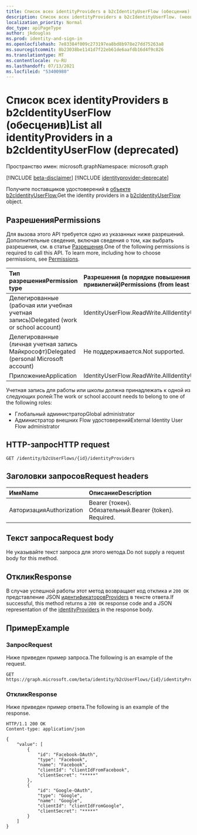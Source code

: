 ```yaml
---
title: Список всех identityProviders в b2cIdentityUserFlow (обесценив)
description: Список всех identityProviders в b2cIdentityUserFlow. (неоконт.
localization_priority: Normal
doc_type: apiPageType
author: jkdouglas
ms.prod: identity-and-sign-in
ms.openlocfilehash: 7e83384f009c273197ea8bd8b978e27dd75263a8
ms.sourcegitcommit: 8b23038be1141d7f22eb61de6aafdb16d4f9c826
ms.translationtype: MT
ms.contentlocale: ru-RU
ms.lasthandoff: 07/13/2021
ms.locfileid: "53400980"
---
```

# <a name="list-all-identityproviders-in-a-b2cidentityuserflow-deprecated"></a><span data-ttu-id="f3476-104">Список всех identityProviders в b2cIdentityUserFlow (обесценив)</span><span class="sxs-lookup"><span data-stu-id="f3476-104">List all identityProviders in a b2cIdentityUserFlow (deprecated)</span></span>

<span data-ttu-id="f3476-105">Пространство имен: microsoft.graph</span><span class="sxs-lookup"><span data-stu-id="f3476-105">Namespace: microsoft.graph</span></span>

[!INCLUDE [beta-disclaimer](../../includes/beta-disclaimer.md)]
[!INCLUDE [identityprovider-deprecate](../../includes/identityprovider-deprecate.md)]

<span data-ttu-id="f3476-106">Получите поставщиков удостоверений в [объекте b2cIdentityUserFlow.](../resources/b2cidentityuserflow.md)</span><span class="sxs-lookup"><span data-stu-id="f3476-106">Get the identity providers in a [b2cIdentityUserFlow](../resources/b2cidentityuserflow.md) object.</span></span>

## <a name="permissions"></a><span data-ttu-id="f3476-107">Разрешения</span><span class="sxs-lookup"><span data-stu-id="f3476-107">Permissions</span></span>

<span data-ttu-id="f3476-p102">Для вызова этого API требуется одно из указанных ниже разрешений. Дополнительные сведения, включая сведения о том, как выбрать разрешения, см. в статье [Разрешения](/graph/permissions-reference).</span><span class="sxs-lookup"><span data-stu-id="f3476-p102">One of the following permissions is required to call this API. To learn more, including how to choose permissions, see [Permissions](/graph/permissions-reference).</span></span>

|<span data-ttu-id="f3476-110">Тип разрешения</span><span class="sxs-lookup"><span data-stu-id="f3476-110">Permission type</span></span>      | <span data-ttu-id="f3476-111">Разрешения (в порядке повышения привилегий)</span><span class="sxs-lookup"><span data-stu-id="f3476-111">Permissions (from least to most privileged)</span></span>              |
|:--------------------|:---------------------------------------------------------|
|<span data-ttu-id="f3476-112">Делегированные (рабочая или учебная учетная запись)</span><span class="sxs-lookup"><span data-stu-id="f3476-112">Delegated (work or school account)</span></span>|<span data-ttu-id="f3476-113">IdentityUserFlow.ReadWrite.All</span><span class="sxs-lookup"><span data-stu-id="f3476-113">IdentityUserFlow.ReadWrite.All</span></span>|
|<span data-ttu-id="f3476-114">Делегированные (личная учетная запись Майкрософт)</span><span class="sxs-lookup"><span data-stu-id="f3476-114">Delegated (personal Microsoft account)</span></span>| <span data-ttu-id="f3476-115">Не поддерживается.</span><span class="sxs-lookup"><span data-stu-id="f3476-115">Not supported.</span></span>|
|<span data-ttu-id="f3476-116">Приложение</span><span class="sxs-lookup"><span data-stu-id="f3476-116">Application</span></span>| <span data-ttu-id="f3476-117">IdentityUserFlow.ReadWrite.All</span><span class="sxs-lookup"><span data-stu-id="f3476-117">IdentityUserFlow.ReadWrite.All</span></span>|

<span data-ttu-id="f3476-118">Учетная запись для работы или школы должна принадлежать к одной из следующих ролей:</span><span class="sxs-lookup"><span data-stu-id="f3476-118">The work or school account needs to belong to one of the following roles:</span></span>

* <span data-ttu-id="f3476-119">Глобальный администратор</span><span class="sxs-lookup"><span data-stu-id="f3476-119">Global administrator</span></span>
* <span data-ttu-id="f3476-120">Администратор внешних Flow удостоверений</span><span class="sxs-lookup"><span data-stu-id="f3476-120">External Identity User Flow administrator</span></span>

## <a name="http-request"></a><span data-ttu-id="f3476-121">HTTP-запрос</span><span class="sxs-lookup"><span data-stu-id="f3476-121">HTTP request</span></span>

<!-- { "blockType": "ignored" } -->

```http
GET /identity/b2cUserFlows/{id}/identityProviders
```

## <a name="request-headers"></a><span data-ttu-id="f3476-122">Заголовки запросов</span><span class="sxs-lookup"><span data-stu-id="f3476-122">Request headers</span></span>

|<span data-ttu-id="f3476-123">Имя</span><span class="sxs-lookup"><span data-stu-id="f3476-123">Name</span></span>|<span data-ttu-id="f3476-124">Описание</span><span class="sxs-lookup"><span data-stu-id="f3476-124">Description</span></span>|
|:---------------|:----------|
|<span data-ttu-id="f3476-125">Авторизация</span><span class="sxs-lookup"><span data-stu-id="f3476-125">Authorization</span></span>|<span data-ttu-id="f3476-p103">Bearer {токен}. Обязательный.</span><span class="sxs-lookup"><span data-stu-id="f3476-p103">Bearer {token}. Required.</span></span>|

## <a name="request-body"></a><span data-ttu-id="f3476-128">Текст запроса</span><span class="sxs-lookup"><span data-stu-id="f3476-128">Request body</span></span>

<span data-ttu-id="f3476-129">Не указывайте текст запроса для этого метода.</span><span class="sxs-lookup"><span data-stu-id="f3476-129">Do not supply a request body for this method.</span></span>

## <a name="response"></a><span data-ttu-id="f3476-130">Отклик</span><span class="sxs-lookup"><span data-stu-id="f3476-130">Response</span></span>

<span data-ttu-id="f3476-131">В случае успешной работы этот метод возвращает код отклика и `200 OK` представление JSON [идентификаторовProviders](../resources/identityprovider.md) в тексте ответа.</span><span class="sxs-lookup"><span data-stu-id="f3476-131">If successful, this method returns a `200 OK` response code and a JSON representation of the [identityProviders](../resources/identityprovider.md) in the response body.</span></span>

## <a name="example"></a><span data-ttu-id="f3476-132">Пример</span><span class="sxs-lookup"><span data-stu-id="f3476-132">Example</span></span>

### <a name="request"></a><span data-ttu-id="f3476-133">Запрос</span><span class="sxs-lookup"><span data-stu-id="f3476-133">Request</span></span>

<span data-ttu-id="f3476-134">Ниже приведен пример запроса.</span><span class="sxs-lookup"><span data-stu-id="f3476-134">The following is an example of the request.</span></span>

<!-- {
  "blockType": "request",
  "name": "get_b2cUserFlow_list_identityProviders"
}
-->

``` http
GET https://graph.microsoft.com/beta/identity/b2cUserFlows/{id}/identityProviders
```

### <a name="response"></a><span data-ttu-id="f3476-135">Отклик</span><span class="sxs-lookup"><span data-stu-id="f3476-135">Response</span></span>

<span data-ttu-id="f3476-136">Ниже приведен пример ответа.</span><span class="sxs-lookup"><span data-stu-id="f3476-136">The following is an example of the response.</span></span>

<!-- {
  "blockType": "response",
  "truncated": true,
  "@odata.type": "microsoft.graph.identityProvider"
} -->

```http
HTTP/1.1 200 OK
Content-type: application/json

{
    "value": [
        {
            "id": "Facebook-OAuth",
            "type": "Facebook",
            "name": "Facebook",
            "clientId": "clientIdFromFacebook",
            "clientSecret": "*****"
        },
        {
            "id": "Google-OAuth",
            "type": "Google",
            "name": "Google",
            "clientId": "clientIdFromGoogle",
            "clientSecret": "*****"
        }
    ]
}
```

